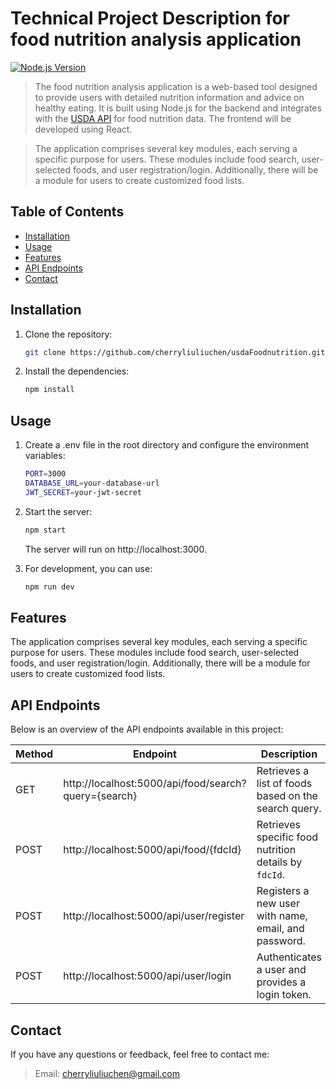 ﻿# Technical Project Description for food nutrition analysis application
[![Node.js Version](https://img.shields.io/badge/node.js-14%2B-brightgreen.svg)](https://nodejs.org/)

> The food nutrition analysis application is a web-based tool designed to provide users with detailed nutrition information and advice on healthy eating. It is built using Node.js for the backend and integrates with the [USDA API](https://api.nal.usda.gov/) for food nutrition data. The frontend will be developed using React.

> The application comprises several key modules, each serving a specific purpose for users. These modules include food search, user-selected foods, and user registration/login. Additionally, there will be a module for users to create customized food lists.


## Table of Contents

- [Installation](#installation)
- [Usage](#usage)
- [Features](#features)
- [API Endpoints](#api-endpoints)
- [Contact](#contact)

## Installation

1. Clone the repository:
   ```bash
   git clone https://github.com/cherryliuliuchen/usdaFoodnutrition.git
   ```

2. Install the dependencies:
    ```bash
    npm install
    ```

## Usage

1. Create a .env file in the root directory and configure the environment variables:
    ```bash
    PORT=3000
    DATABASE_URL=your-database-url
    JWT_SECRET=your-jwt-secret
    ```

2. Start the server:
    ``` bash
    npm start
    ```
    The server will run on http://localhost:3000.

3. For development, you can use:
    ```bash
    npm run dev
    ```

## Features
The application comprises several key modules, each serving a specific purpose for users. These modules include food search, user-selected foods, and user registration/login. Additionally, there will be a module for users to create customized food lists.

## API Endpoints
Below is an overview of the API endpoints available in this project:

| Method | Endpoint                                               | Description                                            |
|--------|--------------------------------------------------------|--------------------------------------------------------|
| GET    | http://localhost:5000/api/food/search?query={search}   | Retrieves a list of foods based on the search query.   |
| POST   | http://localhost:5000/api/food/{fdcId}                 | Retrieves specific food nutrition details by `fdcId`.  |
| POST   | http://localhost:5000/api/user/register                | Registers a new user with name, email, and password.   |
| POST   | http://localhost:5000/api/user/login                   | Authenticates a user and provides a login token.       |


## Contact
If you have any questions or feedback, feel free to contact me:

> Email: cherryliuliuchen@gmail.com

